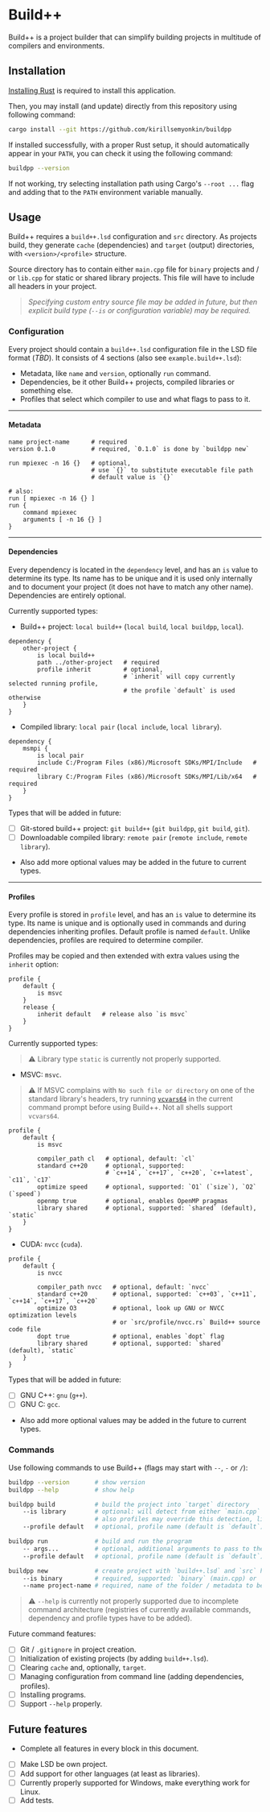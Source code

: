 # Build++

Build++ is a project builder that can simplify building projects in multitude of compilers and
environments.

## Installation

[Installing Rust](https://www.rust-lang.org/tools/install) is required to install this application.

Then, you may install (and update) directly from this repository using following command:

```sh
cargo install --git https://github.com/kirillsemyonkin/buildpp
```

If installed successfully, with a proper Rust setup, it should automatically appear in your `PATH`,
you can check it using the following command:

```sh
buildpp --version
```

If not working, try selecting installation path using Cargo's `--root ...` flag and adding that to
the `PATH` environment variable manually.

## Usage

Build++ requires a `build++.lsd` configuration and `src` directory. As projects build, they generate
`cache` (dependencies) and `target` (output) directories, with `<version>/<profile>` structure.

Source directory has to contain either `main.cpp` file for `binary` projects and / or `lib.cpp` for
static or shared library projects. This file will have to include all headers in your project.

> *Specifying custom entry source file may be added in future,
but then explicit build type (`--is` or configuration variable) may be required.*

### Configuration

Every project should contain a `build++.lsd` configuration file in the LSD file format (*TBD*).
It consists of 4 sections (also see `example.build++.lsd`):

- Metadata, like `name` and `version`, optionally `run` command.
- Dependencies, be it other Build++ projects, compiled libraries or something else.
- Profiles that select which compiler to use and what flags to pass to it.

---

#### Metadata

```lsd
name project-name      # required
version 0.1.0          # required, `0.1.0` is done by `buildpp new`

run mpiexec -n 16 {}   # optional,
                       # use `{}` to substitute executable file path
                       # default value is `{}`

# also:
run [ mpiexec -n 16 {} ]
run {
    command mpiexec
    arguments [ -n 16 {} ]
}
```

---

#### Dependencies

Every dependency is located in the `dependency` level, and has an `is` value to determine its type.
Its name has to be unique and it is used only internally and to document your project (it does not
have to match any other name). Dependencies are entirely optional.

Currently supported types:

- Build++ project: `local build++` (`local build`, `local buildpp`, `local`).

```lsd
dependency {
    other-project {
        is local build++
        path ../other-project   # required
        profile inherit         # optional,
                                # `inherit` will copy currently selected running profile,
                                # the profile `default` is used otherwise
    }
}
```

- Compiled library: `local pair` (`local include`, `local library`).

```lsd
dependency {
    msmpi {
        is local pair
        include C:/Program Files (x86)/Microsoft SDKs/MPI/Include   # required
        library C:/Program Files (x86)/Microsoft SDKs/MPI/Lib/x64   # required
    }
}
```

Types that will be added in future:

- [ ] Git-stored build++ project: `git build++` (`git buildpp`, `git build`, `git`).
- [ ] Downloadable compiled library: `remote pair` (`remote include`, `remote library`).
- Also add more optional values may be added in the future to current types.

---

#### Profiles

Every profile is stored in `profile` level, and has an `is` value to determine its type. Its name is
unique and is optionally used in commands and during dependencies inheriting profiles. Default
profile is named `default`. Unlike dependencies, profiles are required to determine compiler.

Profiles may be copied and then extended with extra values using the `inherit` option:

```lsd
profile {
    default {
        is msvc
    }
    release {
        inherit default   # release also `is msvc`
    }
}
```

Currently supported types:

> ⚠️ Library type `static` is currently not properly supported.

- MSVC: `msvc`.

> ⚠️ If MSVC complains with `No such file or directory` on one of the standard library's headers,
    try running [`vcvars64`](https://learn.microsoft.com/en-us/cpp/build/building-on-the-command-line?view=msvc-170#developer_command_file_locations)
    in the current command prompt before using Build++. Not all shells support `vcvars64`.

```lsd
profile {
    default {
        is msvc

        compiler_path cl   # optional, default: `cl`
        standard c++20     # optional, supported:
                           # `c++14`, `c++17`, `c++20`, `c++latest`, `c11`, `c17`
        optimize speed     # optional, supported: `O1` (`size`), `O2` (`speed`)
        openmp true        # optional, enables OpenMP pragmas
        library shared     # optional, supported: `shared` (default), `static`
    }
}
```

- CUDA: `nvcc` (`cuda`).

```lsd
profile {
    default {
        is nvcc
        
        compiler_path nvcc   # optional, default: `nvcc`
        standard c++20       # optional, supported: `c++03`, `c++11`, `c++14`, `c++17`, `c++20`
        optimize O3          # optional, look up GNU or NVCC optimization levels
                             # or `src/profile/nvcc.rs` Build++ source code file
        dopt true            # optional, enables `dopt` flag
        library shared       # optional, supported: `shared` (default), `static`
    }
}
```

Types that will be added in future:

- [ ] GNU C++: `gnu` (`g++`).
- [ ] GNU C: `gcc`.
- Also add more optional values may be added in the future to current types.

### Commands

Use following commands to use Build++ (flags may start with `--`, `-` or `/`):

```sh
buildpp --version       # show version
buildpp --help          # show help

buildpp build           # build the project into `target` directory
    --is library        # optional: will detect from either `main.cpp` or `lib.cpp`.
                        # also profiles may override this detection, like CUDA's `main.cu`.
    --profile default   # optional, profile name (default is `default`)

buildpp run             # build and run the program
    -- args...          # optional, additional arguments to pass to the running program
    --profile default   # optional, profile name (default is `default`)

buildpp new             # create project with `build++.lsd` and `src` hello world program
    --is binary         # required, supported: `binary` (main.cpp) or `library` (lib.cpp)
    --name project-name # required, name of the folder / metadata to be made
```

> ⚠️ `--help` is currently not properly supported due to incomplete command architecture (registries
  of currently available commands, dependency and profile types have to be added).

Future command features:

- [ ] Git / `.gitignore` in project creation.
- [ ] Initialization of existing projects (by adding `build++.lsd`).
- [ ] Clearing `cache` and, optionally, `target`.
- [ ] Managing configuration from command line (adding dependencies, profiles).
- [ ] Installing programs.
- [ ] Support `--help` properly.

## Future features

- Complete all features in every block in this document.
- [ ] Make LSD be own project.
- [ ] Add support for other languages (at least as libraries).
- [ ] Currently properly supported for Windows, make everything work for Linux.
- [ ] Add tests.
